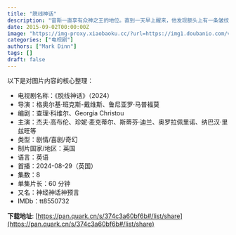 ```yaml
---
title: "脱线神话"
description: "宙斯一直享有众神之王的地位。直到一天早上醒来，他发现额头上有一条皱纹。神经症开始发作，让他走上了一条危险、偏执的道路。宙斯确信自己的陨落即将来临，并开始在各处看到这一迹象。"
date: 2015-09-02T00:00:00Z
image: "https://img-proxy.xiaobaoku.cc/?url=https://img1.doubanio.com/view/photo/s_ratio_poster/public/p2912123499.webp"
categories: ["电视剧"]
authors: ["Mark Dinn"]
tags: []
draft: false
---
```


以下是对图片内容的核心整理：
- 电视剧名称：《脱线神话》（2024）
- 导演：格奥尔基·班克斯-戴维斯、鲁尼亚罗·马普福莫
- 编剧：查理·科维尔、Georgia Christou
- 主演：杰夫·高布伦、珍妮·麦克蒂尔、斯蒂芬·迪兰、奥罗拉佩里诺、纳巴汉·里兹旺等
- 类型：剧情/喜剧/奇幻
- 制片国家/地区：英国
- 语言：英语
- 首播：2024-08-29（英国）
- 集数：8
- 单集片长：60 分钟
- 又名：神经神话神预言
- IMDb：tt8550732

**下载地址**: [https://pan.quark.cn/s/374c3a60bf6b#/list/share](https://pan.quark.cn/s/374c3a60bf6b#/list/share)

